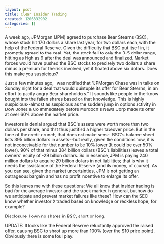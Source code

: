 ```yaml
---
layout: post
title: Clear Insider Trading
created: 1206332902
categories: []
---
```

A week ago, JPMorgan (JPM) agreed to purchase Bear Stearns (BSC), whose stock hit 170 dollars a share last year, for two dollars each, with the help of the Federal Reserve. Given the difficulty that BSC put itself in, it promptly agreed to the deal. Yet, the stock fell to only the 3-5 dollar range, hitting as high as 9 after the deal was announced and finalized. Market forces would have pushed the BSC stocks to precisely two dollars a share minus a premium for the risk involved, yet it floated above six dollars. Does this make you suspicious?

Just a few minutes ago, I was notified that "JPMorgan Chase was in talks on Sunday night for a deal that would quintuple its offer for Bear Stearns, in an effort to pacify angry Bear shareholders." It sounds like people in-the-know bought into the fallen shares based on that knowledge. This is highly suspicious--almost as suspicious as the sudden jump in options activity in Dow Jones & Co immediately before Murdoch's News Corp made its offer at over 60% above the market price.

Investors in denial argued that BSC's assets were worth more than two dollars per share, and that thus justified a higher takeover price. But in the face of the credit crunch, that does not make sense. BSC's balance sheet lists 395 billion dollars in assets--but really, given the conditions now, it is not inconceivable for that number to be 10% lower (It could be over 50% lower). 90% of that minus 384 billion dollars (BSC's liabilities) leaves a total owners' equity of -29 billion dollars. So in essence, JPM is paying 240 million dollars to acquire 29 billion dollars in net liabilities; that is why it needs the assistance of the Federal Reserve (and its money, of course). As you can see, given the market uncertainties, JPM is not getting an outrageous bargain and has no profit incentive to enlarge its offer.

So this leaves me with these questions: We all know that insider trading is bad for the average investor and the stock market in general, but how do we anticipate and prevent market failures like these? How can the SEC know whether investor X traded based on knowledge or reckless hope, for example?

Disclosure: I own no shares in BSC, short or long.

UPDATE: It looks like the Federal Reserve reluctantly approved the raised offer, causing BSC to shoot up more than 100% (over the $10 price point). Obviously there is some foul play.
